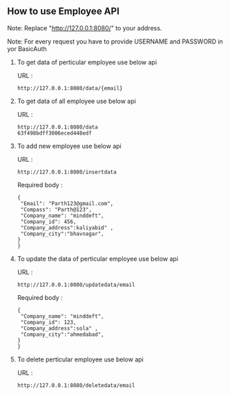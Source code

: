 How to use Employee API
-----------------------

Note: Replace "http://127.0.0.1:8080/" to  your address.

Note: For every request you have to provide USERNAME and PASSWORD in yor BasicAuth 



1. To get data of perticular employee use below api

   URL :
   ```
   http://127.0.0.1:8080/data/{email}
   ```

2. To get data of all employee use below api

   URL :
   ```
   http://127.0.0.1:8080/data
   63f498bdff3006eced448edf
   ```

3. To add new employee use below api
   
   URL :
   ```
   http://127.0.0.1:8080/insertdata
   ```

   Required body :
   ```
   {
    "Email": "Parth123@gmail.com",
    "Compass": "Parth@123",
    "Company_name": "minddeft",
    "Company_id": 456,
    "Company_address":kaliyabid" ,
    "Company_city":"bhavnagar",
   }
   }
   ```

4. To update the data of perticular employee use below api

   URL :
   ```
   http://127.0.0.1:8080/updatedata/email
   ```

   Required body :
   ```
   {
    "Company_name": "minddeft",
    "Company_id": 123,
    "Company_address":sola" ,
    "Company_city":"ahmedabad",
   }
   }
   ```


5. To delete perticular employee use below api

   URL :
   ```
   http://127.0.0.1:8080/deletedata/email
   ```
